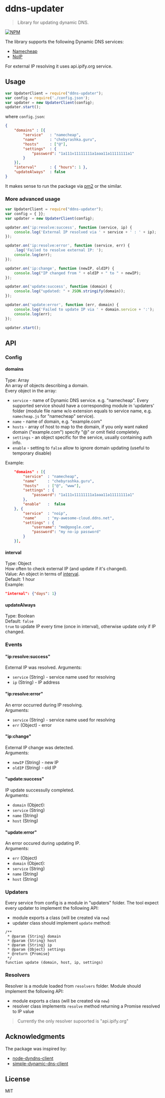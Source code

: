 # ddns-updater

> Library for updating dynamic DNS.

[![NPM](https://nodei.co/npm/ddns-updater.png?downloads=true&downloadRank=true)](https://nodei.co/npm/ddns-updater/)

The library supports the following Dynamic DNS services:  
* [Namecheap](https://www.namecheap.com/)
* [NoIP](https://my.noip.com)

For external IP resolving it uses api.ipify.org service.


## Usage

```js
var UpdaterClient = require("ddns-updater");
var config = require('./config.json');
var updater = new UpdaterClient(config);
updater.start();
```

where `config.json`:
```json
{
    "domains" : [{
        "service"   : "namecheap",
        "name"      : "chebyrashka.guru",
        "hosts"     : ["@"],
        "settings"  : {
            "password": "1a111v11111111a1aaa11a11111111a1"
        }
    }],
    "interval"      : { "hours": 1 },
    "updateAlways"  : false
}
```

It makes sense to run the package via [pm2](https://www.npmjs.com/package/pm2) or the similar.

### More advanced usage
```js
var UpdaterClient = require("ddns-updater");
var config = { }};
var updater = new UpdaterClient(config);

updater.on('ip:resolve:success', function (service, ip) {
    console.log('External IP resolved via ' + service + ' : ' + ip);
});

updater.on('ip:resolve:error', function (service, err) {
    .log('Failed to resolve external IP: ');
    console.log(err);
});

updater.on('ip:change', function (newIP, oldIP) {
    console.log("IP changed from " + oldIP + " to " + newIP);
});

updater.on('update:success', function (domain) {
    console.log("updated: " + JSON.stringify(domain));
});

updater.on('update:error', function (err, domain) {
    console.log('Failed to update IP via ' + domain.service + ':');
    console.log(err);
});

updater.start();
```

## API

### Config
#### domains
Type: Array  
An array of objects describing a domain.  
Every object in the array:
* `service` - name of Dynamic DNS service. e.g. "namecheap". Every supported service should have a corresponding module in 'updaters' folder (module file name w/o extension equals to service name, e.g. `namecheap.js` for "namecheap" service).  
* `name` - name of domain, e.g. "example.com"  
* `hosts` - array of host to map to the domain, if you only want naked domain ("example.com") specify "@" or omit field completely.  
* `settings` - an object specific for the service, usually containing auth info.
* `enable` - setting to `false` allow to ignore domain updating (useful to temporary disable) 

Example:
```json
    "domains" : [{
        "service"  : "namecheap",
        "name"     : "chebyrashka.guru",
        "hosts"    : ["@", "www"],
        "settings" : {
            "password": "1a111v11111111a1aaa11a11111111a1"
        },
        "enable"   :  false
    }, {
        "service"  : "noip",
        "name"     : "my-awesome-cloud.ddns.net",
        "settings" : {
            "username": "me@google.com",
            "password": "my no-ip password"
        }
    }],
```  

#### interval
Type: Object  
How often to check external IP (and update if it's changed).  
Value: An object in terms of [interval](https://www.npmjs.com/package/interva).  
Default: 1 hour    
Example:  
```json
"internal": {"days": 1}
```

#### updateAlways
Type: Boolean  
Default: `false`  
`true` to update IP every time (once in interval), otherwise update only if IP changed.  


### Events

#### "ip:resolve:success"
External IP was resolved. 
Arguments:  
* `service` (String) - service name used for resolving
* `ip` (String) - IP address

#### "ip:resolve:error"
An error occurred during IP resolving.  
Arguments:  
* `service` (String) - service name used for resolving
* `err` (Object) - error

#### "ip:change"
External IP change was detected.  
Arguments:  
* `newIP` (String) - new IP
* `oldIP` (String) - old IP


#### "update:success"
IP update successully completed.  
Arguments:  
* `domain` (Object):
 * `service` (String)
 * `name` (String)
 * `host` (String)

#### "update:error"
An error occured during updating IP.  
Arguments:  
* `err` (Object)
* `domain` (Object):
 * `service` (String)
 * `name` (String)
 * `host` (String)


### Updaters
Every service from config is a module in "updaters" folder. The tool expect every updater to implement the following API:
* module exports a class (will be created via `new`)
* updater class should implement `update` method:
```
/**
 * @param {String} domain
 * @param {String} host
 * @param {String} ip
 * @param {Object} settings
 * @return {Promise}
 */
function update (domain, host, ip, settings)
```


### Resolvers
Resolver is a module loaded from `resolvers` folder. Module should implement the following API:
* module exports a class (will be created via `new`)
* resolver class implements `resolve` method returning a Promise resolved to IP value

> Currently the only resolver supoorted is "api.ipify.org" 


## Acknowledgments

The package was inspired by:
* [node-dyndns-client](https://github.com/kersten/node-dyndns-client)
* [simple-dynamic-dns-client](https://github.com/symi/simple-dynamic-dns-client)


## License

MIT
